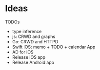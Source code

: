 # Ideas

TODOs
- type inference
- js: CRWD and graphs
- Go: CRWD and HTTPD
- Swift iOS: memo + TODO + calendar App
- AD for iOS
- Release iOS app
- Release Android app
